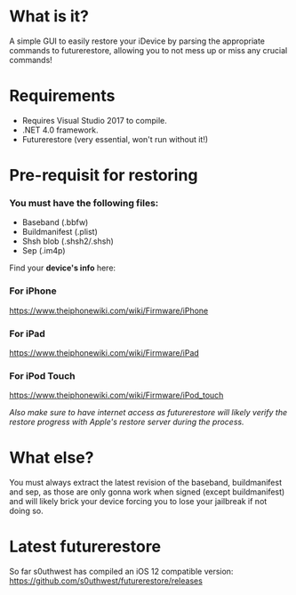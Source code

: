 # What is it?
A simple GUI to easily restore your iDevice by parsing the appropriate commands to futurerestore, allowing you to not mess up or miss any crucial commands!

# Requirements
* Requires Visual Studio 2017 to compile.
* .NET 4.0 framework.
* Futurerestore (very essential, won't run without it!)

# Pre-requisit for restoring
### You must have the following files:
- Baseband (.bbfw)
- Buildmanifest (.plist)
- Shsh blob (.shsh2/.shsh)
- Sep (.im4p)

Find your **device's info** here:
### For iPhone
https://www.theiphonewiki.com/wiki/Firmware/iPhone
### For iPad
https://www.theiphonewiki.com/wiki/Firmware/iPad
### For iPod Touch
https://www.theiphonewiki.com/wiki/Firmware/iPod_touch

*Also make sure to have internet access as futurerestore will likely verify the restore progress with Apple's restore server during the process.*

# What else?
You must always extract the latest revision of the baseband, buildmanifest and sep, as those are only gonna work when signed (except buildmanifest) and will likely brick your device forcing you to lose your jailbreak if not doing so.

# Latest futurerestore
So far s0uthwest has compiled an iOS 12 compatible version:
https://github.com/s0uthwest/futurerestore/releases

